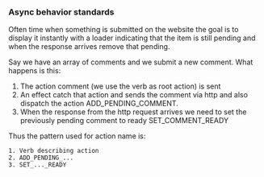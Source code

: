 ### Async behavior standards

Often time when something is submitted on the website the goal is to display it instantly with a loader indicating that the item is still pending and when the response arrives remove that pending.

Say we have an array of comments and we submit a new comment. What happens is this:

  1. The action comment (we use the verb as root action) is sent
  2. An effect catch that action and sends the comment via http and also dispatch the action
    ADD_PENDING_COMMENT.
  3. When the response from the http request arrives we need to set the previously pending comment to ready
		SET_COMMENT_READY


Thus the pattern used for action name is:

	1. Verb describing action
	2. ADD_PENDING_...
	3. SET_..._READY

	